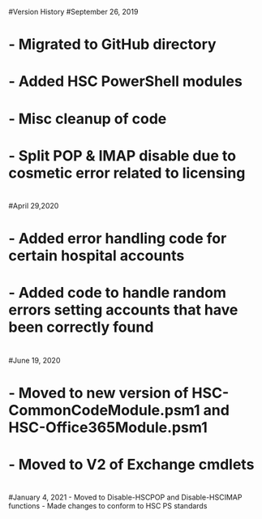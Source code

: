 #Version History
#September 26, 2019 
#	- Migrated to GitHub directory
#	- Added HSC PowerShell modules
#	- Misc cleanup of code
#	- Split POP & IMAP disable due to cosmetic error related to licensing
#
#April 29,2020
#	- Added error handling code for certain hospital accounts 
#	- Added code to handle random errors setting accounts that have been correctly found
#
#June 19, 2020
#	- Moved to new version of HSC-CommonCodeModule.psm1 and HSC-Office365Module.psm1
#	- Moved to V2 of Exchange cmdlets
#
#January 4, 2021
	- Moved to Disable-HSCPOP and Disable-HSCIMAP functions
	- Made changes to conform to HSC PS standards
